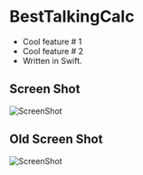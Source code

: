 # BestTalkingCalc
+ Cool feature # 1 
+ Cool feature # 2
+ Written in Swift.

## Screen Shot
![ScreenShot](https://github.com/samuraipapa/BestTalkingCalc/blob/master/IMG_2826.PNG) 

## Old Screen Shot
![ScreenShot](https://github.com/samuraipapa/BestTalkingCalc/blob/master/Screen%20Shot%202015-10-08%20at%202.57.24%20PM.png) 
